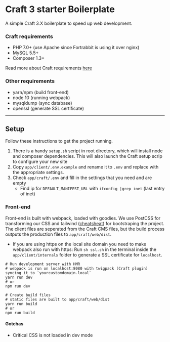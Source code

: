 # Craft 3 starter Boilerplate
A simple Craft 3.X boilerplate to speed up web development.

### Craft requirements
*  PHP 7.0+ (use Apache since Fortrabbit is using it over nginx)
*  MySQL 5.5+
*  Composer 1.3+

Read more about Craft requirements [here](https://docs.craftcms.com/v3/requirements.html)

### Other requirements
*  yarn/npm (build front-end)
*  node 10 (running webpack)
*  mysqldump (sync database)
*  openssl (generate SSL certificate)

---

## Setup
Follow these instructions to get the project running.

1. There is a handy `setup.sh` script in root directory, which will install node and composer dependencies. This will also launch the Craft setup scrip to configure your new site
2. Copy `app/client/.env.example` and rename it to `.env` and replace with the appropriate settings.
3. Check `app/craft/.env` and fill in the settings that you need and are empty
    *  Find ip for `DEFAULT_MANIFEST_URL` with `ifconfig |grep inet` (last entry of inet)

### Front-end
Front-end is built with webpack, loaded with goodies. We use PostCSS for transforming our CSS and tailwind ([cheatsheat](https://nerdcave.com/tailwind-cheat-sheet)) for bootstraping the project. The client files are seperated from the Craft CMS files, but the build process outputs the production files to `app/craft/web/dist`.

*  If you are using https on the local site domain you need to make webpack also run with https:
    Run `sh ssl.sh` in the terminal inside the `app/client/internals` folder to generate a SSL certificate for `localhost`.

```
# Run development server with HMR
# webpack is run on localhost:8080 with twigpack (Craft plugin) syncing it to `yourcustomdomain.local`
yarn run dev
# or
npm run dev

# Create build files
# static files are built to app/craft/web/dist
yarn run build
# or
npm run build
```

#### Gotchas
*  Critical CSS is not loaded in dev mode